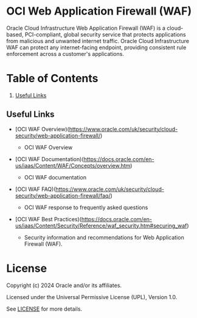 # OCI Web Application Firewall (WAF)
 
Oracle Cloud Infrastructure Web Application Firewall (WAF) is a cloud-based, PCI-compliant, global security service that protects applications from malicious and unwanted internet traffic. Oracle Cloud Infrastructure WAF can protect any internet-facing endpoint, providing consistent rule enforcement across a customer's applications. 

# Table of Contents
 
1. [Useful Links](#useful-uinks)
  
 
## Useful Links
 
- [OCI WAF Overview)(https://www.oracle.com/uk/security/cloud-security/web-application-firewall/)
    - OCI WAF Overview

- [OCI WAF Documentation)(https://docs.oracle.com/en-us/iaas/Content/WAF/Concepts/overview.htm)
    - OCI WAF documentation

- [OCI WAF FAQ)(https://www.oracle.com/uk/security/cloud-security/web-application-firewall/faq/)
    - OCI WAF response to frequently asked questions
  
- [OCI WAF Best Practices)(https://docs.oracle.com/en-us/iaas/Content/Security/Reference/waf_security.htm#securing_waf)
    - Security information and recommendations for Web Application Firewall (WAF).
 
# License
 
Copyright (c) 2024 Oracle and/or its affiliates.
 
Licensed under the Universal Permissive License (UPL), Version 1.0.
 
See [LICENSE](https://github.com/oracle-devrel/technology-engineering/blob/main/LICENSE) for more details.
